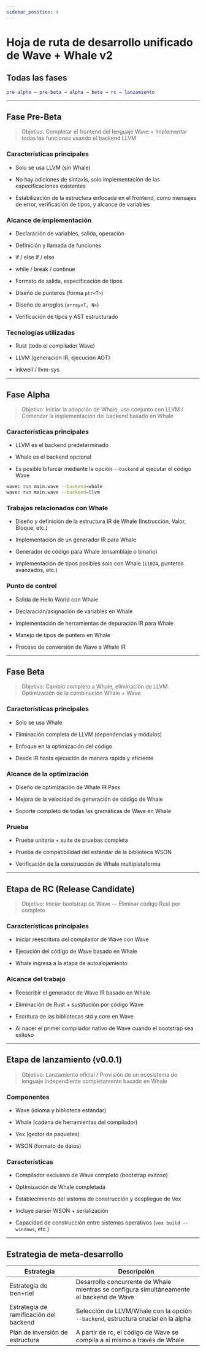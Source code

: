 ```yaml
---
sidebar_position: 4
---
```


# Hoja de ruta de desarrollo unificado de Wave + Whale v2

## Todas las fases

```matlab
pre-alpha → pre-beta → alpha → beta → rc → lanzamiento
```

---

## Fase Pre-Beta

> Objetivo: Completar el frontend del lenguaje Wave + Implementar todas las funciones usando el backend LLVM

### Características principales

- Solo se usa LLVM (sin Whale)

- No hay adiciones de sintaxis, solo implementación de las especificaciones existentes

- Estabilización de la estructura enfocada en el frontend, como mensajes de error, verificación de tipos, y alcance de variables

### Alcance de implementación

- Declaración de variables, salida, operación

- Definición y llamada de funciones

- if / else if / else

- while / break / continue

- Formato de salida, especificación de tipos

- Diseño de punteros (forma `ptr<T>`)

- Diseño de arreglos (`array<T, N>`)

- Verificación de tipos y AST estructurado

### Tecnologías utilizadas

- Rust (todo el compilador Wave)

- LLVM (generación IR, ejecución AOT)

- inkwell / llvm-sys

---

## Fase Alpha

> Objetivo: Iniciar la adopción de Whale, uso conjunto con LLVM / Comenzar la implementación del backend basado en Whale

### Características principales

- LLVM es el backend predeterminado

- Whale es el backend opcional

- Es posible bifurcar mediante la opción `--backend` al ejecutar el código Wave

```bash
wavec run main.wave --backend=whale
wavec run main.wave --backend=llvm
```

### Trabajos relacionados con Whale

- Diseño y definición de la estructura IR de Whale (Instrucción, Valor, Bloque, etc.)

- Implementación de un generador IR para Whale

- Generador de código para Whale (ensamblaje o binario)

- Implementación de tipos posibles solo con Whale (`i1024`, punteros avanzados, etc.)

### Punto de control

- Salida de Hello World con Whale

- Declaración/asignación de variables en Whale

- Implementación de herramientas de depuración IR para Whale

- Manejo de tipos de puntero en Whale

- Proceso de conversión de Wave a Whale IR

---

## Fase Beta

> Objetivo: Cambio completo a Whale, eliminación de LLVM. Optimización de la combinación Whale + Wave

### Características principales

- Solo se usa Whale

- Eliminación completa de LLVM (dependencias y módulos)

- Enfoque en la optimización del código

- Desde IR hasta ejecución de manera rápida y eficiente

### Alcance de la optimización

- Diseño de optimización de Whale IR Pass

- Mejora de la velocidad de generación de código de Whale

- Soporte completo de todas las gramáticas de Wave en Whale

### Prueba

- Prueba unitaria + suite de pruebas completa

- Prueba de compatibilidad del estándar de la biblioteca WSON

- Verificación de la construcción de Whale multiplataforma

---

## Etapa de RC (Release Candidate)

> Objetivo: Iniciar bootstrap de Wave — Eliminar código Rust por completo

### Características principales

- Iniciar reescritura del compilador de Wave con Wave

- Ejecución del código de Wave basado en Whale

- Whale ingresa a la etapa de autoalojamiento

### Alcance del trabajo

- Reescribir el generador de Wave IR basado en Whale

- Eliminación de Rust + sustitución por código Wave

- Escritura de las bibliotecas std y core en Wave

- Al nacer el primer compilador nativo de Wave cuando el bootstrap sea exitoso

---

## Etapa de lanzamiento (v0.0.1)

> Objetivo: Lanzamiento oficial / Provisión de un ecosistema de lenguaje independiente completamente basado en Whale

### Componentes

- Wave (idioma y biblioteca estándar)

- Whale (cadena de herramientas del compilador)

- Vex (gestor de paquetes)

- WSON (formato de datos)

### Características

- Compilador exclusivo de Wave completo (bootstrap exitoso)

- Optimización de Whale completada

- Establecimiento del sistema de construcción y despliegue de Vex

- Incluye parser WSON + serialización

- Capacidad de construcción entre sistemas operativos (`vex build --windows`, etc.)

---

## Estrategia de meta-desarrollo

| Estrategia                             | Descripción                                                                              |
| -------------------------------------- | ---------------------------------------------------------------------------------------- |
| Estrategia de tren+riel                | Desarrollo concurrente de Whale mientras se configura simultáneamente el backend de Wave |
| Estrategia de ramificación del backend | Selección de LLVM/Whale con la opción `--backend`, estructura crucial en la alpha        |
| Plan de inversión de estructura        | A partir de rc, el código de Wave se compila a sí mismo a través de Whale                |
